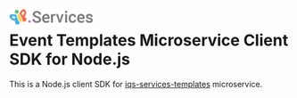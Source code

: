 # <img src="https://github.com/pip-services/pip-services/raw/master/design/Logo.png" alt="Pip.Services Logo" style="max-width:30%"> <br/> Event Templates Microservice Client SDK for Node.js

This is a Node.js client SDK for [iqs-services-templates](http://gitlab.com/iqs-services/iqs-services-templates-node) microservice.
